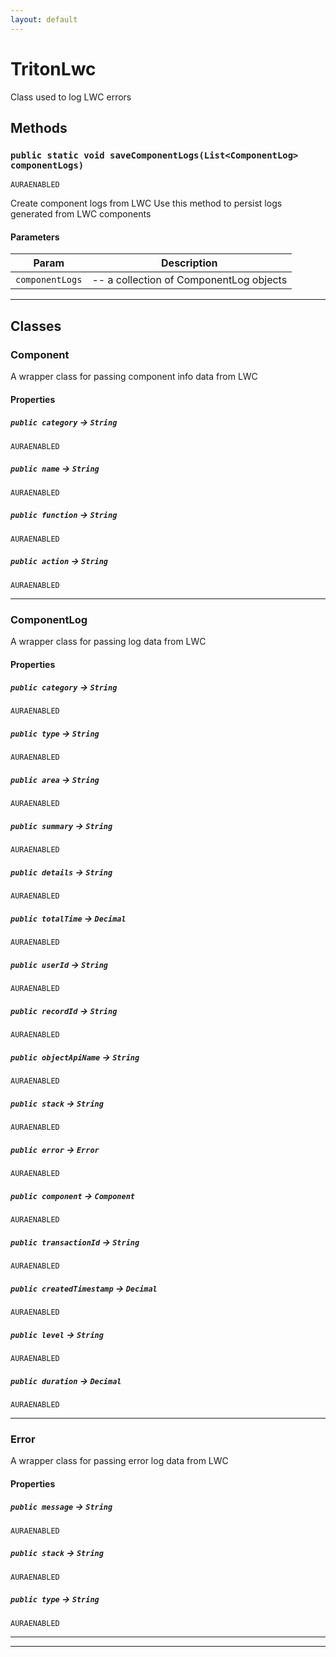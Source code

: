 ```yaml
---
layout: default
---
```

# TritonLwc

Class used to log LWC errors

## Methods
### `public static void saveComponentLogs(List<ComponentLog> componentLogs)`

`AURAENABLED`

Create component logs from LWC
Use this method to persist logs generated from LWC components

#### Parameters

|Param|Description|
|---|---|
|`componentLogs`|-- a collection of ComponentLog objects|

---
## Classes
### Component

A wrapper class for passing component info data from LWC

#### Properties

##### `public category` → `String`

`AURAENABLED` 

##### `public name` → `String`

`AURAENABLED` 

##### `public function` → `String`

`AURAENABLED` 

##### `public action` → `String`

`AURAENABLED` 

---

### ComponentLog

A wrapper class for passing log data from LWC

#### Properties

##### `public category` → `String`

`AURAENABLED` 

##### `public type` → `String`

`AURAENABLED` 

##### `public area` → `String`

`AURAENABLED` 

##### `public summary` → `String`

`AURAENABLED` 

##### `public details` → `String`

`AURAENABLED` 

##### `public totalTime` → `Decimal`

`AURAENABLED` 

##### `public userId` → `String`

`AURAENABLED` 

##### `public recordId` → `String`

`AURAENABLED` 

##### `public objectApiName` → `String`

`AURAENABLED` 

##### `public stack` → `String`

`AURAENABLED` 

##### `public error` → `Error`

`AURAENABLED` 

##### `public component` → `Component`

`AURAENABLED` 

##### `public transactionId` → `String`

`AURAENABLED` 

##### `public createdTimestamp` → `Decimal`

`AURAENABLED` 

##### `public level` → `String`

`AURAENABLED` 

##### `public duration` → `Decimal`

`AURAENABLED` 

---

### Error

A wrapper class for passing error log data from LWC

#### Properties

##### `public message` → `String`

`AURAENABLED` 

##### `public stack` → `String`

`AURAENABLED` 

##### `public type` → `String`

`AURAENABLED` 

---

---
